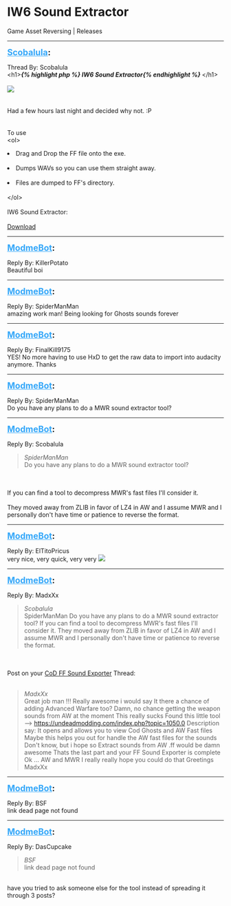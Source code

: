 # IW6 Sound Extractor
Game Asset Reversing | Releases

---
<strong style="font-size: 1.4em;"><span style="text-decoration: underline;text-decoration-color: #34a7f9;"><span style="color:#34a7f9;">Scobalula</span></span>:</strong>

<p>Thread By: Scobalula<br />&lt;h1&gt;<strong><em>{% highlight php %}
IW6 Sound Extractor{% endhighlight %}
</em></strong>&lt;/h1&gt;<br /> <br /><img style="max-width: 500px;" src="https://i.imgur.com/rA8dXOo.png"><br /> <br /> <br />Had a few hours last night and decided why not. :P<br /> <br /> <br />To use<br />&lt;ol&gt;<li>Drag and Drop the FF file onto the exe.<br /><br /><li>Dumps WAVs so you can use them straight away.<br /><br /><li>Files are dumped to FF&#39;s directory.<br /><br />&lt;/ol&gt; <br /> <br />IW6 Sound Extractor:<br /> <br /><a href="https://github.com/Scobalula/IW6SoundExtractor/releases">Download</a></li></li></li></p>

---
<strong style="font-size: 1.4em;"><span style="text-decoration: underline;text-decoration-color: #34a7f9;"><span style="color:#34a7f9;">ModmeBot</span></span>:</strong>

<p>Reply By: KillerPotato<br />Beautiful boi</p>

---
<strong style="font-size: 1.4em;"><span style="text-decoration: underline;text-decoration-color: #34a7f9;"><span style="color:#34a7f9;">ModmeBot</span></span>:</strong>

<p>Reply By: SpiderManMan<br />amazing work man! Being looking for Ghosts sounds forever</p>

---
<strong style="font-size: 1.4em;"><span style="text-decoration: underline;text-decoration-color: #34a7f9;"><span style="color:#34a7f9;">ModmeBot</span></span>:</strong>

<p>Reply By: FinalKill9175<br />YES! No more having to use HxD to get the raw data to import into audacity anymore. Thanks</p>

---
<strong style="font-size: 1.4em;"><span style="text-decoration: underline;text-decoration-color: #34a7f9;"><span style="color:#34a7f9;">ModmeBot</span></span>:</strong>

<p>Reply By: SpiderManMan<br />Do you have any plans to do a MWR sound extractor tool?</p>

---
<strong style="font-size: 1.4em;"><span style="text-decoration: underline;text-decoration-color: #34a7f9;"><span style="color:#34a7f9;">ModmeBot</span></span>:</strong>

<p>Reply By: Scobalula<br /><blockquote><em>SpiderManMan</em><br />Do you have any plans to do a MWR sound extractor tool?</blockquote><br /> <br />If you can find a tool to decompress MWR&#39;s fast files I&#39;ll consider it.<br /> <br />They moved away from ZLIB in favor of LZ4 in AW and I assume MWR and I personally don&#39;t have time or patience to reverse the format.</p>

---
<strong style="font-size: 1.4em;"><span style="text-decoration: underline;text-decoration-color: #34a7f9;"><span style="color:#34a7f9;">ModmeBot</span></span>:</strong>

<p>Reply By: ElTitoPricus<br />very nice, very quick, very very <img style="max-width: 500px;" src="http://aviacreations.com/modme/emoticons/smile.png"></p>

---
<strong style="font-size: 1.4em;"><span style="text-decoration: underline;text-decoration-color: #34a7f9;"><span style="color:#34a7f9;">ModmeBot</span></span>:</strong>

<p>Reply By: MadxXx<br /><blockquote><em>Scobalula</em><br />SpiderManMan Do you have any plans to do a MWR sound extractor tool?   If you can find a tool to decompress MWR&#39;s fast files I&#39;ll consider it.   They moved away from ZLIB in favor of LZ4 in AW and I assume MWR and I personally don&#39;t have time or patience to reverse the format. </blockquote><br /> <br />Post on your <a href="http://modme.co/index.php?view=topic&tid=1758">CoD FF Sound Exporter</a> Thread:<br /> <br /><blockquote><em>MadxXx</em><br />Great job man !!! Really awesome i would say   It there a chance of adding Advanced Warfare too? Damn, no chance getting the weapon sounds from AW at the moment This really sucks   Found this little tool --&gt; <a href="https://undeadmodding.com/index.php?topic=1050.0">https://undeadmodding.com/index.php?topic=1050.0</a> Description say: It opens and allows you to view Cod Ghosts and AW Fast files   Maybe this helps you out for handle the AW fast files for the sounds Don&#39;t know, but i hope so   Extract sounds from AW .ff would be damn awesome Thats the last part and your FF Sound Exporter is complete Ok ... AW and MWR   I really really hope you could do that   Greetings MadxXx</blockquote></p>

---
<strong style="font-size: 1.4em;"><span style="text-decoration: underline;text-decoration-color: #34a7f9;"><span style="color:#34a7f9;">ModmeBot</span></span>:</strong>

<p>Reply By: BSF<br />link dead page not found</p>

---
<strong style="font-size: 1.4em;"><span style="text-decoration: underline;text-decoration-color: #34a7f9;"><span style="color:#34a7f9;">ModmeBot</span></span>:</strong>

<p>Reply By: DasCupcake<br /><blockquote><em>BSF</em><br />link dead page not found</blockquote><br /> have you tried to ask someone else for the tool instead of spreading it through 3 posts?</p>
